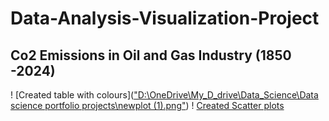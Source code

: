 # Data-Analysis-Visualization-Project
## Co2 Emissions in Oil and Gas Industry (1850 -2024)


! [Created table with colours](["D:\OneDrive\My_D_drive\Data_Science\Data science portfolio projects\newplot (1).png"](https://github.com/oluwarotimiyinka/data-analysis-Visualization-Project/blob/main/newplot%20(1).png))
! [Created Scatter plots](https://github.com/oluwarotimiyinka/data-analysis-Visualization-Project/blob/main/Scatterplot.png)
